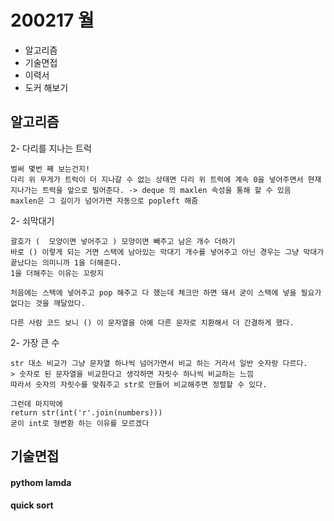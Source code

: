 # 200217 월

- 알고리즘
- 기술면접
- 이력서
- 도커 해보기



## 알고리즘

2- 다리를 지나는 트럭

```
벌써 몇번 째 보는건지!
다리 위 무게가 트럭이 더 지나갈 수 없는 상태면 다리 위 트럭에 계속 0을 넣어주면서 현재 지나가는 트럭을 앞으로 밀어준다. -> deque 의 maxlen 속성을 통해 할 수 있음
maxlen은 그 길이가 넘어가면 자동으로 popleft 해줌
```



2- 쇠막대기

```
괄호가 (  모양이면 넣어주고 ) 모양이면 빼주고 남은 개수 더하기
바로 () 이렇게 되는 거면 스택에 남아있는 막대기 개수를 넣어주고 아닌 경우는 그냥 막대가 끝났다는 의미니까 1을 더해준다.
1을 더해주는 이유는 꼬랑지

처음에는 스택에 넣어주고 pop 해주고 다 했는데 체크만 하면 돼서 굳이 스택에 넣을 필요가 없다는 것을 깨달았다.

다른 사람 코드 보니 () 이 문자열을 아예 다른 문자로 치환해서 더 간결하게 했다.
```



2- 가장 큰 수

```
str 대소 비교가 그냥 문자열 하나씩 넘어가면서 비교 하는 거라서 일반 숫자랑 다르다.
> 숫자로 된 문자열을 비교한다고 생각하면 자릿수 하나씩 비교하는 느낌
따라서 숫자의 자릿수를 맞춰주고 str로 만들어 비교해주면 정렬할 수 있다.

그런데 마지막에
return str(int('r'.join(numbers)))
굳이 int로 형변환 하는 이유를 모르겠다
```



## 기술면접

#### pythom lamda



#### quick sort